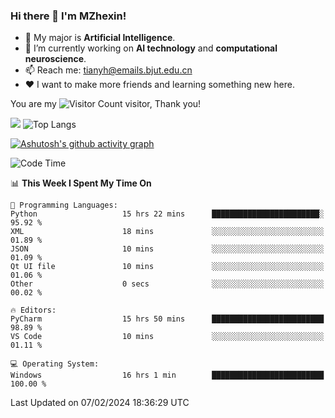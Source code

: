 ### Hi there 👋 I'm MZhexin!

- 💬 My major is **Artificial Intelligence**.
- 🔭 I’m currently working on **AI technology** and **computational neuroscience**.
- 📫 Reach me: <tianyh@emails.bjut.edu.cn> 
- :heart: I want to make more friends and learning something new here.

You are my ![Visitor Count](https://profile-counter.glitch.me/MZhexin/count.svg) visitor, Thank you!

 ![](https://github-readme-stats.vercel.app/api?username=MZhexin&show_icons=true&theme=transparent) ![Top Langs](https://github-readme-stats.vercel.app/api/top-langs/?username=MZhexin&layout=compact&theme=tokyonight) 

[![Ashutosh's github activity graph](https://github-readme-activity-graph.vercel.app/graph?username=MZhexin)](https://github.com/ashutosh00710/github-readme-activity-graph)



<!--START_SECTION:waka-->
![Code Time](http://img.shields.io/badge/Code%20Time-199%20hrs%2059%20mins-blue)

📊 **This Week I Spent My Time On** 

```text
💬 Programming Languages: 
Python                   15 hrs 22 mins      ████████████████████████░   95.92 % 
XML                      18 mins             ░░░░░░░░░░░░░░░░░░░░░░░░░   01.89 % 
JSON                     10 mins             ░░░░░░░░░░░░░░░░░░░░░░░░░   01.09 % 
Qt UI file               10 mins             ░░░░░░░░░░░░░░░░░░░░░░░░░   01.06 % 
Other                    0 secs              ░░░░░░░░░░░░░░░░░░░░░░░░░   00.02 % 

🔥 Editors: 
PyCharm                  15 hrs 50 mins      █████████████████████████   98.89 % 
VS Code                  10 mins             ░░░░░░░░░░░░░░░░░░░░░░░░░   01.11 % 

💻 Operating System: 
Windows                  16 hrs 1 min        █████████████████████████   100.00 % 
```


 Last Updated on 07/02/2024 18:36:29 UTC
<!--END_SECTION:waka-->


